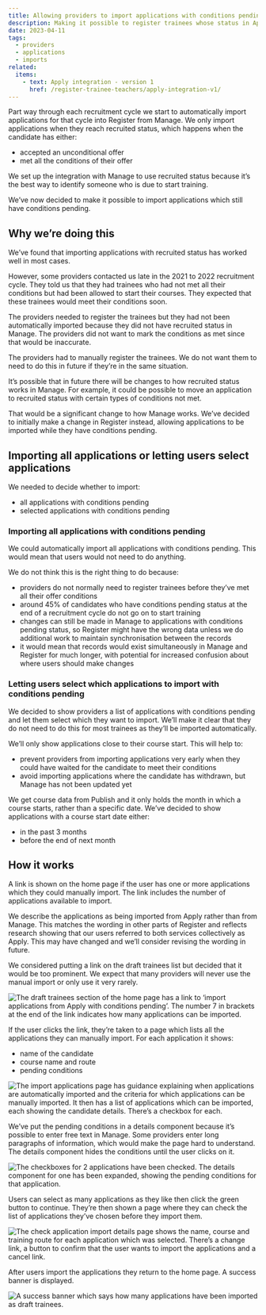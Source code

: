 ```yaml
---
title: Allowing providers to import applications with conditions pending
description: Making it possible to register trainees whose status in Apply has not yet changed to recruited.
date: 2023-04-11
tags:
  - providers
  - applications
  - imports
related:
  items:
    - text: Apply integration - version 1
      href: /register-trainee-teachers/apply-integration-v1/
---
```


Part way through each recruitment cycle we start to automatically import applications for that cycle into Register from Manage. We only import applications when they reach recruited status, which happens when the candidate has either:

- accepted an unconditional offer
- met all the conditions of their offer

We set up the integration with Manage to use recruited status because it’s the best way to identify someone who is due to start training.

We’ve now decided to make it possible to import applications which still have conditions pending.

## Why we’re doing this

We’ve found that importing applications with recruited status has worked well in most cases.

However, some providers contacted us late in the 2021 to 2022 recruitment cycle. They told us that they had trainees who had not met all their conditions but had been allowed to start their courses. They expected that these trainees would meet their conditions soon.

The providers needed to register the trainees but they had not been automatically imported because they did not have recruited status in Manage. The providers did not want to mark the conditions as met since that would be inaccurate.

The providers had to manually register the trainees. We do not want them to need to do this in future if they’re in the same situation.

It’s possible that in future there will be changes to how recruited status works in Manage. For example, it could be possible to move an application to recruited status with certain types of conditions not met.

That would be a significant change to how Manage works. We’ve decided to initially make a change in Register instead, allowing applications to be imported while they have conditions pending.

## Importing all applications or letting users select applications

We needed to decide whether to import:

- all applications with conditions pending
- selected applications with conditions pending

### Importing all applications with conditions pending

We could automatically import all applications with conditions pending. This would mean that users would not need to do anything.

We do not think this is the right thing to do because:

- providers do not normally need to register trainees before they’ve met all their offer conditions
- around 45% of candidates who have conditions pending status at the end of a recruitment cycle do not go on to start training
- changes can still be made in Manage to applications with conditions pending status, so Register might have the wrong data unless we do additional work to maintain synchronisation between the records
- it would mean that records would exist simultaneously in Manage and Register for much longer, with potential for increased confusion about where users should make changes

### Letting users select which applications to import with conditions pending

We decided to show providers a list of applications with conditions pending and let them select which they want to import. We’ll make it clear that they do not need to do this for most trainees as they’ll be imported automatically.

We’ll only show applications close to their course start. This will help to:

- prevent providers from importing applications very early when they could have waited for the candidate to meet their conditions
- avoid importing applications where the candidate has withdrawn, but Manage has not been updated yet

We get course data from Publish and it only holds the month in which a course starts, rather than a specific date. We’ve decided to show applications with a course start date either:

- in the past 3 months
- before the end of next month

## How it works

A link is shown on the home page if the user has one or more applications which they could manually import. The link includes the number of applications available to import.

We describe the applications as being imported from Apply rather than from Manage. This matches the wording in other parts of Register and reflects research showing that our users referred to both services collectively as Apply. This may have changed and we’ll consider revising the wording in future.

We considered putting a link on the draft trainees list but decided that it would be too prominent. We expect that many providers will never use the manual import or only use it very rarely.

![The draft trainees section of the home page has a link to ‘import applications from Apply with conditions pending’. The number 7 in brackets at the end of the link indicates how many applications can be imported.](1.home.png)

If the user clicks the link, they’re taken to a page which lists all the applications they can manually import. For each application it shows:

- name of the candidate
- course name and route
- pending conditions

![The import applications page has guidance explaining when applications are automatically imported and the criteria for which applications can be manually imported. It then has a list of applications which can be imported, each showing the candidate details. There’s a checkbox for each.](2.import-applications.png)

We’ve put the pending conditions in a details component because it’s possible to enter free text in Manage. Some providers enter long paragraphs of information, which would make the page hard to understand. The details component hides the conditions until the user clicks on it.

![The checkboxes for 2 applications have been checked. The details component for one has been expanded, showing the pending conditions for that application.](3.import-applications-details-revealed.png)

Users can select as many applications as they like then click the green button to continue. They’re then shown a page where they can check the list of applications they’ve chosen before they import them.

![The check application import details page shows the name, course and training route for each application which was selected. There’s a change link, a button to confirm that the user wants to import the applications and a cancel link.](4.check-application-import-details.png)

After users import the applications they return to the home page. A success banner is displayed.

![A success banner which says how many applications have been imported as draft trainees.](5.success-banner.png)
